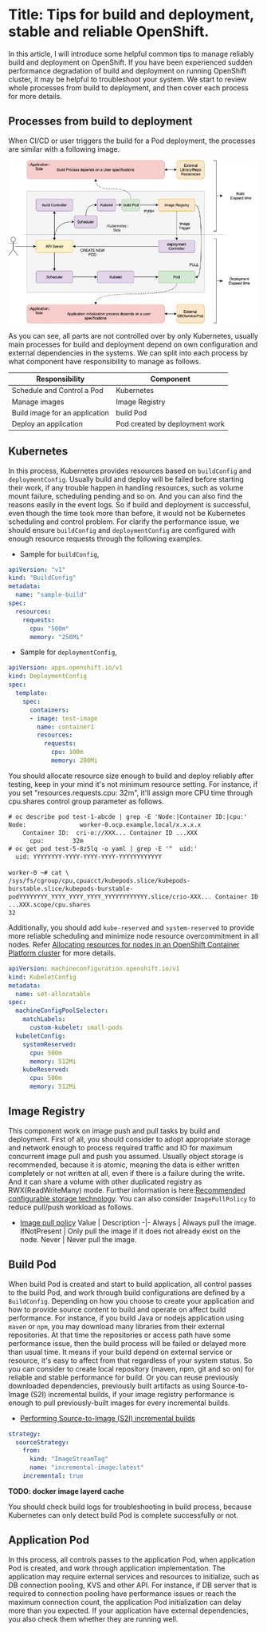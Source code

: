 # Title: Tips for build and deployment, stable and reliable OpenShift.

In this article, I will introduce some helpful common tips to manage reliably build and deployment on OpenShift.
If you have been experienced sudden performance degradation of build and deployment on running OpenShift cluster,
it may be helpful to troubleshoot your system.
We start to review whole processes from build to deployment, and then cover each process for more details.

## Processes from build to deployment

When CI/CD or user triggers the build for a Pod deployment, the processes are similar with a following image.

![build_deploy_process](https://github.com/bysnupy/blog/blob/master/kubernetes/build_deploy_performance.png)

As you can see, all parts are not controlled over by only Kubernetes,
usually main processes for build and deployment depend on own configuration and external dependencies in the systems.
We can split into each process by what component have responsibility to manage as follows.

Responsibility                 |  Component
-------------------------------|--------------------------------------
Schedule and Control a Pod     |  Kubernetes
Manage images                  |  Image Registry
Build image for an application |  build Pod
Deploy an application          |  Pod created by deployment work

## Kubernetes

In this process, Kubernetes provides resources based on `buildConfig` and `deploymentConfig`.
Usually build and deploy will be failed before starting their work, if any trouble happen in handling resources,
such as volume mount failure, scheduling pending and so on. And you can also find the reasons easily in the event logs.
So if build and deployment is successful, even though the time took more than before, it would not be Kubernetes scheduling and control problem.
For clarify the performance issue,
we should ensure `buildConfig` and `deploymentConfig` are configured with enough resource requests through the following examples.

* Sample for `buildConfig`,
```yaml
apiVersion: "v1"
kind: "BuildConfig"
metadata:
  name: "sample-build"
spec:
  resources:
    requests:
      cpu: "500m"
      memory: "256Mi"
```

* Sample for `deploymentConfig`,
```yaml
apiVersion: apps.openshift.io/v1
kind: DeploymentConfig
spec:
  template:
    spec:
      containers:
      - image: test-image
        name: container1
        resources:
          requests:
            cpu: 100m
            memory: 200Mi
```

You should allocate resource size enough to build and deploy reliably after testing, keep in your mind it's not minimum resource setting.
For instance, if you set "resources.requests.cpu: 32m", it'll assign more CPU time through cpu.shares control group parameter as follows.

```
# oc describe pod test-1-abcde | grep -E 'Node:|Container ID:|cpu:'
Node:               worker-0.ocp.example.local/x.x.x.x
    Container ID:  cri-o://XXX... Container ID ...XXX
      cpu:        32m
# oc get pod test-5-8z5lq -o yaml | grep -E '^  uid:'
  uid: YYYYYYYY-YYYY-YYYY-YYYY-YYYYYYYYYYYY
 
worker-0 ~# cat \
/sys/fs/cgroup/cpu,cpuacct/kubepods.slice/kubepods-burstable.slice/kubepods-burstable-podYYYYYYYY_YYYY_YYYY_YYYY_YYYYYYYYYYYY.slice/crio-XXX... Container ID ...XXX.scope/cpu.shares
32
```

Additionally, you should add `kube-reserved` and `system-reserved` to provide more reliable scheduling and minimize node resource overcommitment in all nodes.
Refer [Allocating resources for nodes in an OpenShift Container Platform cluster](https://docs.openshift.com/container-platform/4.2/nodes/nodes/nodes-nodes-resources-configuring.html) for more details.

```yaml
apiVersion: machineconfiguration.openshift.io/v1
kind: KubeletConfig
metadata:
  name: set-allocatable
spec:
  machineConfigPoolSelector:
    matchLabels:
      custom-kubelet: small-pods
  kubeletConfig:
    systemReserved:
      cpu: 500m
      memory: 512Mi
    kubeReserved:
      cpu: 500m
      memory: 512Mi
```

## Image Registry

This component work on image push and pull tasks by build and deployment.
First of all, you should consider to adopt appropriate storage and network enough to
process required traffic and IO for maximum concurrent image pull and push you assumed.
Usually object storage is recommended,
because it is atomic, meaning the data is either written completely or not written at all, even if there is a failure during the write.
And it can share a volume with other duplicated registry as RWX(ReadWriteMany) mode.
Further information is here:[Recommended configurable storage technology](https://docs.openshift.com/container-platform/4.2/scalability_and_performance/optimizing-storage.html#recommended-configurable-storage-technology_persistent-storage).
You can also consider `ImagePullPolicy` to reduce pull/push workload as follows.

* [Image pull policy](https://docs.openshift.com/container-platform/4.2/openshift_images/managing-images/image-pull-policy.html)
Value | Description
-|-
Always | Always pull the image.
IfNotPresent | Only pull the image if it does not already exist on the node.
Never | Never pull the image.

## Build Pod

When build Pod is created and start to build application, all control passes to the build Pod,
and work through build configurations are defined by a `BuildConfig`.
Depending on how you choose to create your application and how to provide source content to build and operate on affect build performance.
For instance, if you build Java or nodejs application using `maven` or `npm`, you may download many libraries from their external repositories.
At that time the repositories or access path have some performance issue, then the build process will be failed or delayed more than usual time.
It means if your build depend on external service or resource, it's easy to affect from that regardless of your system status.
So you can consider to create local repository (maven, npm, git and so on) for reliable and stable performance for build.
Or you can reuse previously downloaded dependencies, previously built artifacts as using Source-to-Image (S2I) incremental builds, 
if your image registry performance is enough to pull previously-built images for every incremental builds.

* [Performing Source-to-Image (S2I) incremental builds](https://docs.openshift.com/container-platform/4.2/builds/build-strategies.html#builds-strategy-s2i-incremental-builds_build-strategies)
```yaml
strategy:
  sourceStrategy:
    from:
      kind: "ImageStreamTag"
      name: "incremental-image:latest" 
    incremental: true
```

**TODO: docker image layerd cache**

You should check build logs for troubleshooting in build process, because Kubernetes can only detect build Pod is complete successfully or not.

## Application Pod

In this process, all controls passes to the application Pod, when application Pod is created, and work through application implementation.
The application may require external services and resources to initialize, such as DB connection pooling, KVS and other API.
For instance, if DB server that is required to connection pooling have performance issues or reach the maximum connection count, 
the application Pod initialization can delay more than you expected. 
If your application have external dependencies, you also check them whether they are running well.

